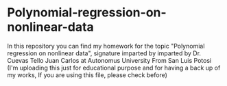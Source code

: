 # Polynomial-regression-on-nonlinear-data
In this repository you can find my homework for the topic "Polynomial regression on nonlinear data", signature imparted by imparted by Dr. Cuevas Tello Juan Carlos at Autonomus University From San Luis Potosi
(I'm uploading this just for educational purpose and for having a back up of my works, If you are using this file, please check before)

